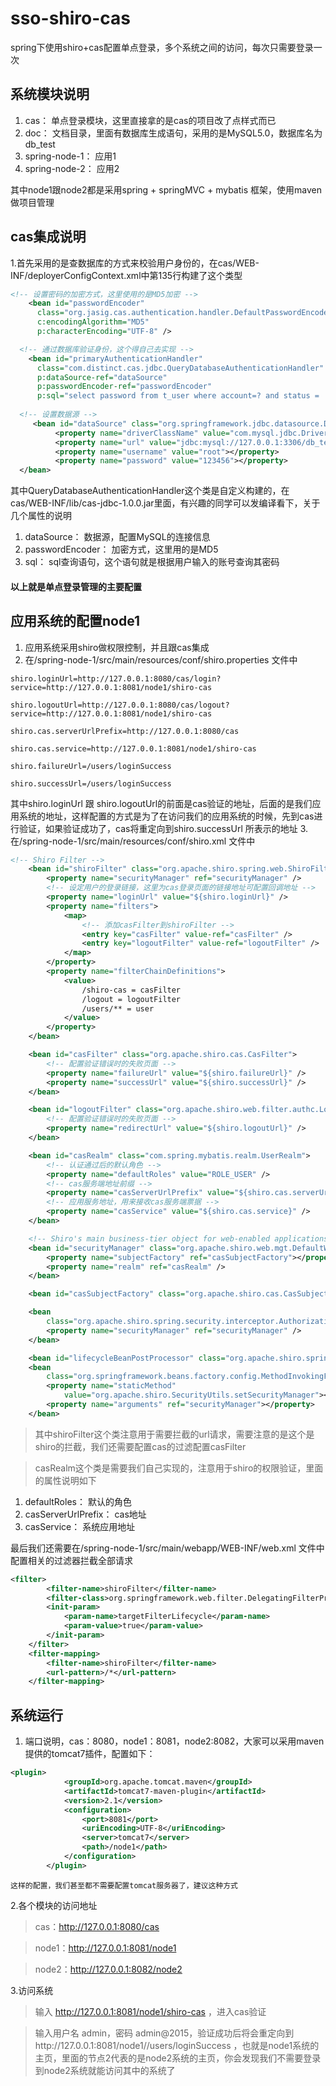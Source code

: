 # sso-shiro-cas
spring下使用shiro+cas配置单点登录，多个系统之间的访问，每次只需要登录一次

## 系统模块说明
1.  cas：  单点登录模块，这里直接拿的是cas的项目改了点样式而已
2.  doc：   文档目录，里面有数据库生成语句，采用的是MySQL5.0，数据库名为db_test  
3.  spring-node-1：   应用1
4.  spring-node-2：   应用2

  其中node1跟node2都是采用spring + springMVC + mybatis 框架，使用maven做项目管理

## cas集成说明
1.首先采用的是查数据库的方式来校验用户身份的，在cas/WEB-INF/deployerConfigContext.xml中第135行构建了这个类型
``` xml
<!-- 设置密码的加密方式，这里使用的是MD5加密 -->
	<bean id="passwordEncoder"
      class="org.jasig.cas.authentication.handler.DefaultPasswordEncoder"
      c:encodingAlgorithm="MD5"
      p:characterEncoding="UTF-8" />

  <!-- 通过数据库验证身份，这个得自己去实现 -->
	<bean id="primaryAuthenticationHandler"
      class="com.distinct.cas.jdbc.QueryDatabaseAuthenticationHandler"
      p:dataSource-ref="dataSource"
      p:passwordEncoder-ref="passwordEncoder"
      p:sql="select password from t_user where account=? and status = 'active'" />
      
  <!-- 设置数据源 -->
	 <bean id="dataSource" class="org.springframework.jdbc.datasource.DriverManagerDataSource">
		  <property name="driverClassName" value="com.mysql.jdbc.Driver"></property>
		  <property name="url" value="jdbc:mysql://127.0.0.1:3306/db_test?useUnicode=true&amp;characterEncoding=utf8"></property>
		  <property name="username" value="root"></property>
		  <property name="password" value="123456"></property>  
  </bean>
```
  其中QueryDatabaseAuthenticationHandler这个类是自定义构建的，在cas/WEB-INF/lib/cas-jdbc-1.0.0.jar里面，有兴趣的同学可以发编译看下，关于几个属性的说明
  1.  dataSource：    数据源，配置MySQL的连接信息
  2.  passwordEncoder：   加密方式，这里用的是MD5
  3.  sql：   sql查询语句，这个语句就是根据用户输入的账号查询其密码

#### 以上就是单点登录管理的主要配置

## 应用系统的配置node1
1. 应用系统采用shiro做权限控制，并且跟cas集成
2. 在/spring-node-1/src/main/resources/conf/shiro.properties 文件中
``` properties
shiro.loginUrl=http://127.0.0.1:8080/cas/login?service=http://127.0.0.1:8081/node1/shiro-cas

shiro.logoutUrl=http://127.0.0.1:8080/cas/logout?service=http://127.0.0.1:8081/node1/shiro-cas

shiro.cas.serverUrlPrefix=http://127.0.0.1:8080/cas

shiro.cas.service=http://127.0.0.1:8081/node1/shiro-cas

shiro.failureUrl=/users/loginSuccess

shiro.successUrl=/users/loginSuccess

```
其中shiro.loginUrl 跟 shiro.logoutUrl的前面是cas验证的地址，后面的是我们应用系统的地址，这样配置的方式是为了在访问我们的应用系统的时候，先到cas进行验证，如果验证成功了，cas将重定向到shiro.successUrl 所表示的地址
3.在/spring-node-1/src/main/resources/conf/shiro.xml 文件中
``` xml
<!-- Shiro Filter -->
	<bean id="shiroFilter" class="org.apache.shiro.spring.web.ShiroFilterFactoryBean">
		<property name="securityManager" ref="securityManager" />
		<!-- 设定用户的登录链接，这里为cas登录页面的链接地址可配置回调地址 -->
		<property name="loginUrl" value="${shiro.loginUrl}" />
		<property name="filters">
			<map>
				<!-- 添加casFilter到shiroFilter -->
				<entry key="casFilter" value-ref="casFilter" />
				<entry key="logoutFilter" value-ref="logoutFilter" />
			</map>
		</property>
		<property name="filterChainDefinitions">
			<value>
				/shiro-cas = casFilter
				/logout = logoutFilter
				/users/** = user
			</value>
		</property>
	</bean>

	<bean id="casFilter" class="org.apache.shiro.cas.CasFilter">
		<!-- 配置验证错误时的失败页面 -->
		<property name="failureUrl" value="${shiro.failureUrl}" />
		<property name="successUrl" value="${shiro.successUrl}" />
	</bean>

	<bean id="logoutFilter" class="org.apache.shiro.web.filter.authc.LogoutFilter">
		<!-- 配置验证错误时的失败页面 -->
		<property name="redirectUrl" value="${shiro.logoutUrl}" />
	</bean>

	<bean id="casRealm" class="com.spring.mybatis.realm.UserRealm">
		<!-- 认证通过后的默认角色 -->
		<property name="defaultRoles" value="ROLE_USER" />
		<!-- cas服务端地址前缀 -->
		<property name="casServerUrlPrefix" value="${shiro.cas.serverUrlPrefix}" />
		<!-- 应用服务地址，用来接收cas服务端票据 -->
		<property name="casService" value="${shiro.cas.service}" />
	</bean>

	<!-- Shiro's main business-tier object for web-enabled applications -->
	<bean id="securityManager" class="org.apache.shiro.web.mgt.DefaultWebSecurityManager">
		<property name="subjectFactory" ref="casSubjectFactory"></property>
		<property name="realm" ref="casRealm" />
	</bean>

	<bean id="casSubjectFactory" class="org.apache.shiro.cas.CasSubjectFactory"></bean>

	<bean
		class="org.apache.shiro.spring.security.interceptor.AuthorizationAttributeSourceAdvisor">
		<property name="securityManager" ref="securityManager" />
	</bean>

	<bean id="lifecycleBeanPostProcessor" class="org.apache.shiro.spring.LifecycleBeanPostProcessor"></bean>
	<bean
		class="org.springframework.beans.factory.config.MethodInvokingFactoryBean">
		<property name="staticMethod"
			value="org.apache.shiro.SecurityUtils.setSecurityManager"></property>
		<property name="arguments" ref="securityManager"></property>
	</bean>
```
> 其中shiroFilter这个类注意用于需要拦截的url请求，需要注意的是这个是shiro的拦截，我们还需要配置cas的过滤配置casFilter

> casRealm这个类是需要我们自己实现的，注意用于shiro的权限验证，里面的属性说明如下

1.  defaultRoles： 默认的角色
2.  casServerUrlPrefix：  cas地址
3.  casService：  系统应用地址

最后我们还需要在/spring-node-1/src/main/webapp/WEB-INF/web.xml 文件中配置相关的过滤器拦截全部请求
``` xml
<filter>
		<filter-name>shiroFilter</filter-name>
		<filter-class>org.springframework.web.filter.DelegatingFilterProxy</filter-class>
		<init-param>
			<param-name>targetFilterLifecycle</param-name>
			<param-value>true</param-value>
		</init-param>
	</filter>
	<filter-mapping>
		<filter-name>shiroFilter</filter-name>
		<url-pattern>/*</url-pattern>
	</filter-mapping>
```
	
##  系统运行
1.  端口说明，cas：8080，node1：8081，node2:8082，大家可以采用maven提供的tomcat7插件，配置如下：
``` xml
<plugin>
			<groupId>org.apache.tomcat.maven</groupId>
			<artifactId>tomcat7-maven-plugin</artifactId>
			<version>2.1</version>
			<configuration>
				<port>8081</port>
				<uriEncoding>UTF-8</uriEncoding>
				<server>tomcat7</server>
				<path>/node1</path>
			</configuration>
		</plugin>
```
	这样的配置，我们甚至都不需要配置tomcat服务器了，建议这种方式
	
2.各个模块的访问地址
> cas：http://127.0.0.1:8080/cas

> node1：http://127.0.0.1:8081/node1

> node2：http://127.0.0.1:8082/node2

3.访问系统
> 输入  http://127.0.0.1:8081/node1/shiro-cas ，进入cas验证

> 输入用户名  admin，密码 admin@2015，验证成功后将会重定向到http://127.0.0.1:8081/node1//users/loginSuccess ，也就是node1系统的主页，里面的节点2代表的是node2系统的主页，你会发现我们不需要登录到node2系统就能访问其中的系统了




